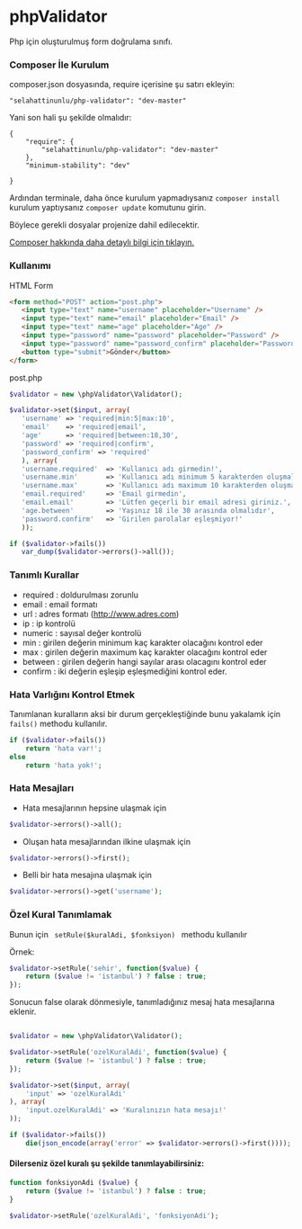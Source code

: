 phpValidator
============

Php için oluşturulmuş form doğrulama sınıfı.

### Composer İle Kurulum

composer.json dosyasında, require içerisine şu satırı ekleyin:

```
"selahattinunlu/php-validator": "dev-master"
```

Yani son hali şu şekilde olmalıdır:

```
{
    "require": {
        "selahattinunlu/php-validator": "dev-master"
    },
    "minimum-stability": "dev"

}
```

Ardından terminale, daha önce kurulum yapmadıysanız ```composer install``` kurulum yaptıysanız ```composer update``` komutunu girin.

Böylece gerekli dosyalar projenize dahil edilecektir.

[Composer hakkında daha detaylı bilgi için tıklayın.](http://getcomposer.org)

### Kullanımı

HTML Form
```html
<form method="POST" action="post.php">
   <input type="text" name="username" placeholder="Username" />
   <input type="text" name="email" placeholder="Email" />
   <input type="text" name="age" placeholder="Age" />
   <input type="password" name="password" placeholder="Password" />
   <input type="password" name="password_confirm" placeholder="Password Confirm" />
   <button type="submit">Gönder</button>
</form>
```

post.php
```php
$validator = new \phpValidator\Validator();

$validator->set($input, array(
   'username' => 'required|min:5|max:10',
   'email'    => 'required|email',
   'age'      => 'required|between:18,30',
   'password' => 'required|confirm',
   'password_confirm' => 'required'
   ), array(
   'username.required'  => 'Kullanıcı adı girmedin!',
   'username.min'       => 'Kullanıcı adı minimum 5 karakterden oluşmalıdır.',
   'username.max'       => 'Kullanıcı adı maximum 10 karakterden oluşmalıdır.',
   'email.required'     => 'Email girmedin',
   'email.email'        => 'Lütfen geçerli bir email adresi giriniz.',
   'age.between'        => 'Yaşınız 18 ile 30 arasında olmalıdır',
   'password.confirm'   => 'Girilen parolalar eşleşmiyor!'
   ));

if ($validator->fails())
   var_dump($validator->errors()->all());
```

### Tanımlı Kurallar
* required : doldurulması zorunlu
* email    : email formatı
* url      : adres formatı (http://www.adres.com)
* ip       : ip kontrolü
* numeric  : sayısal değer kontrolü
* min      : girilen değerin minimum kaç karakter olacağını kontrol eder
* max      : girilen değerin maximum kaç karakter olacağını kontrol eder
* between  : girilen değerin hangi sayılar arası olacagını kontrol eder
* confirm  : iki değerin eşleşip eşleşmediğini kontrol eder.

### Hata Varlığını Kontrol Etmek
Tanımlanan kuralların aksi bir durum gerçekleştiğinde bunu yakalamk için ```fails()``` methodu kullanılır.

```php
if ($validator->fails())
    return 'hata var!';
else
    return 'hata yok!';
```

### Hata Mesajları 

* Hata mesajlarının hepsine ulaşmak için 

```php
$validator->errors()->all();
```

* Oluşan hata mesajlarından ilkine ulaşmak için

```php
$validator->errors()->first();
```

* Belli bir hata mesajına ulaşmak için

```php
$validator->errors()->get('username');
```

### Özel Kural Tanımlamak

Bunun için ``` setRule($kuralAdi, $fonksiyon) ``` methodu kullanılır

Örnek:

```php
$validator->setRule('sehir', function($value) {
    return ($value != 'istanbul') ? false : true;
});
```

Sonucun false olarak dönmesiyle, tanımladığınız mesaj hata mesajlarına eklenir.

```php

$validator = new \phpValidator\Validator();

$validator->setRule('ozelKuralAdi', function($value) {
    return ($value != 'istanbul') ? false : true;
});

$validator->set($input, array(
    'input' => 'ozelKuralAdi'
), array(
    'input.ozelKuralAdi' => 'Kuralınızın hata mesajı!'
));

if ($validator->fails())
    die(json_encode(array('error' => $validator->errors()->first())));
```

#### Dilerseniz özel kuralı şu şekilde tanımlayabilirsiniz:

```php
function fonksiyonAdi ($value) {
    return ($value != 'istanbul') ? false : true;
}

$validator->setRule('ozelKuralAdi', 'fonksiyonAdi');
```
